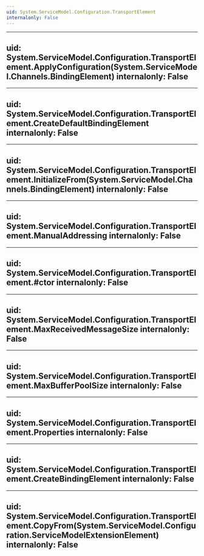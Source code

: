 ```yaml
---
uid: System.ServiceModel.Configuration.TransportElement
internalonly: False
---
```


---
uid: System.ServiceModel.Configuration.TransportElement.ApplyConfiguration(System.ServiceModel.Channels.BindingElement)
internalonly: False
---

---
uid: System.ServiceModel.Configuration.TransportElement.CreateDefaultBindingElement
internalonly: False
---

---
uid: System.ServiceModel.Configuration.TransportElement.InitializeFrom(System.ServiceModel.Channels.BindingElement)
internalonly: False
---

---
uid: System.ServiceModel.Configuration.TransportElement.ManualAddressing
internalonly: False
---

---
uid: System.ServiceModel.Configuration.TransportElement.#ctor
internalonly: False
---

---
uid: System.ServiceModel.Configuration.TransportElement.MaxReceivedMessageSize
internalonly: False
---

---
uid: System.ServiceModel.Configuration.TransportElement.MaxBufferPoolSize
internalonly: False
---

---
uid: System.ServiceModel.Configuration.TransportElement.Properties
internalonly: False
---

---
uid: System.ServiceModel.Configuration.TransportElement.CreateBindingElement
internalonly: False
---

---
uid: System.ServiceModel.Configuration.TransportElement.CopyFrom(System.ServiceModel.Configuration.ServiceModelExtensionElement)
internalonly: False
---
